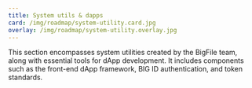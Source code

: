 ```yaml
---
title: System utils & dapps
card: /img/roadmap/system-utility.card.jpg
overlay: /img/roadmap/system-utility.overlay.jpg
---
```


This section encompasses system utilities created by the BigFile team, along with essential tools for dApp development. It includes components such as the front-end dApp framework, BIG ID authentication, and token standards.
